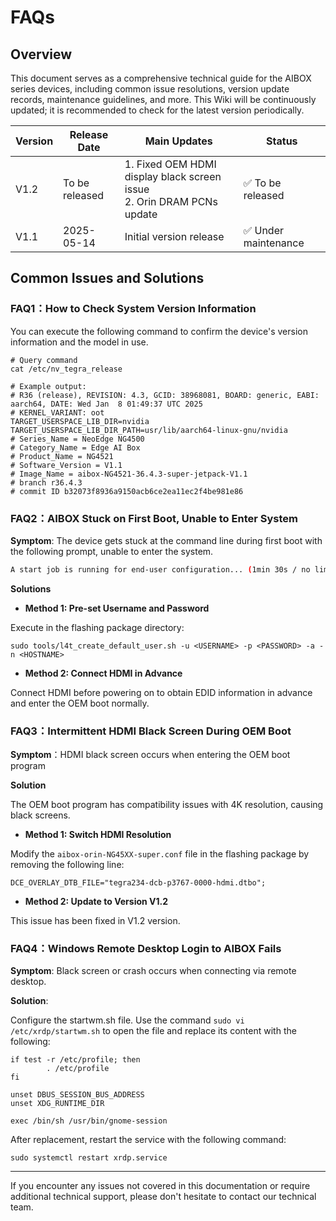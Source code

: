 # FAQs

## Overview

This document serves as a comprehensive technical guide for the AIBOX series devices, including common issue resolutions, version update records, maintenance guidelines, and more. This Wiki will be continuously updated; it is recommended to check for the latest version periodically.

| Version | Release Date   | Main Updates                                                               | Status              |
| ------- | -------------- | -------------------------------------------------------------------------- | ------------------- |
| V1.2    | To be released | 1. Fixed OEM HDMI display black screen issue<br />2. Orin DRAM PCNs update | ✅ To be released    |
| V1.1    | 2025-05-14     | Initial version release                                                    | ✅ Under maintenance |

## Common Issues and Solutions

### FAQ1：How to Check System Version Information

You can execute the following command to confirm the device's version information and the model in use.

```shell
# Query command
cat /etc/nv_tegra_release

# Example output:
# R36 (release), REVISION: 4.3, GCID: 38968081, BOARD: generic, EABI: aarch64, DATE: Wed Jan  8 01:49:37 UTC 2025
# KERNEL_VARIANT: oot
TARGET_USERSPACE_LIB_DIR=nvidia
TARGET_USERSPACE_LIB_DIR_PATH=usr/lib/aarch64-linux-gnu/nvidia
# Series_Name = NeoEdge NG4500
# Category_Name = Edge AI Box
# Product_Name = NG4521
# Software_Version = V1.1
# Image_Name = aibox-NG4521-36.4.3-super-jetpack-V1.1
# branch r36.4.3
# commit ID b32073f8936a9150acb6ce2ea11ec2f4be981e86
```

### FAQ2：AIBOX Stuck on First Boot, Unable to Enter System

**Symptom**: The device gets stuck at the command line during first boot with the following prompt, unable to enter the system.

```bash
A start job is running for end-user configuration... (1min 30s / no limit)
```

**Solutions**

- **Method 1: Pre-set Username and Password**

Execute in the flashing package directory:

```shell
sudo tools/l4t_create_default_user.sh -u <USERNAME> -p <PASSWORD> -a -n <HOSTNAME>
```

- **Method 2: Connect HDMI in Advance**

Connect HDMI before powering on to obtain EDID information in advance and enter the OEM boot normally.

### FAQ3：Intermittent HDMI Black Screen During OEM Boot

**Symptom**：HDMI black screen occurs when entering the OEM boot program

**Solution**

The OEM boot program has compatibility issues with 4K resolution, causing black screens.

- **Method 1: Switch HDMI Resolution**

Modify the `aibox-orin-NG45XX-super.conf` file in the flashing package by removing the following line:

```shell
DCE_OVERLAY_DTB_FILE="tegra234-dcb-p3767-0000-hdmi.dtbo";
```

- **Method 2: Update to Version V1.2**

This issue has been fixed in V1.2 version.

### FAQ4：Windows Remote Desktop Login to AIBOX Fails

**Symptom**: Black screen or crash occurs when connecting via remote desktop.

**Solution**:

Configure the startwm.sh file. Use the command `sudo vi /etc/xrdp/startwm.sh` to open the file and replace its content with the following:

```shell
if test -r /etc/profile; then
        . /etc/profile
fi

unset DBUS_SESSION_BUS_ADDRESS
unset XDG_RUNTIME_DIR

exec /bin/sh /usr/bin/gnome-session
```

After replacement, restart the service with the following command:

```shell
sudo systemctl restart xrdp.service
```

---

If you encounter any issues not covered in this documentation or require additional technical support, please don't hesitate to contact our technical team.
